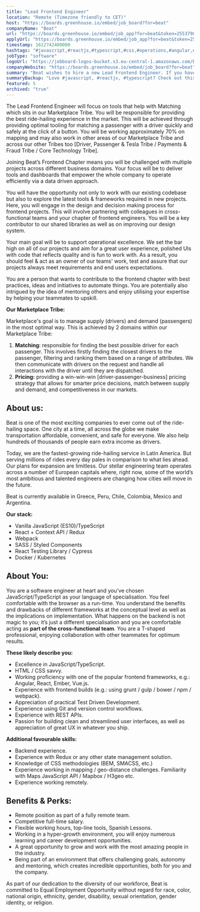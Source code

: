```yaml
---
title: "Lead Frontend Engineer"
location: "Remote (Timezone friendly to CET)"
host: "https://boards.greenhouse.io/embed/job_board?for=beat"
companyName: "Beat"
url: "https://boards.greenhouse.io/embed/job_app?for=beat&token=2553798"
applyUrl: "https://boards.greenhouse.io/embed/job_app?for=beat&token=2553798#app"
timestamp: 1612742400000
hashtags: "#javascript,#reactjs,#typescript,#css,#operations,#angular,#marketing,#html,#kubernetes,#docker"
jobType: "software"
logoUrl: "https://jobboard-logos-bucket.s3.eu-central-1.amazonaws.com/beat"
companyWebsite: "https://boards.greenhouse.io/embed/job_board?for=beat"
summary: "Beat wishes to hire a new Lead Frontend Engineer. If you have experience with frontend builds, consider applying."
summaryBackup: "Love #javascript, #reactjs, #typescript? Check out this job post!"
featured: 5
archived: "true"
---
```



The Lead Frontend Engineer will focus on tools that help with Matching which sits in our Marketplace Tribe. You will be responsible for providing the best ride-hailing experience in the market. This will be achieved through providing optimal tooling for matching a passenger with a driver quickly and safely at the click of a button. You will be working approximately 70% on mapping and may also work in other areas of our Marketplace Tribe and across our other Tribes too \[Driver, Passenger & Tesla Tribe / Payments & Fraud Tribe / Core Technology Tribe\].

Joining Beat’s Frontend Chapter means you will be challenged with multiple projects across different business domains. Your focus will be to deliver tools and dashboards that empower the whole company to operate efficiently via a data driven approach.

You will have the opportunity not only to work with our existing codebase but also to explore the latest tools & frameworks required in new projects. Here, you will engage in the design and decision making process for frontend projects. This will involve partnering with colleagues in cross-functional teams and your chapter of frontend engineers. You will be a key contributor to our shared libraries as well as on improving our design system. 

Your main goal will be to support operational excellence. We set the bar high on all of our projects and aim for a great user experience, polished UIs with code that reflects quality and is fun to work with. As a result, you should feel & act as an owner of our teams' work, test and assure that our projects always meet requirements and end users expectations. 

You are a person that wants to contribute to the frontend chapter with best practices, ideas and initiatives to automate things. You are potentially also intrigued by the idea of mentoring others and enjoy utilising your expertise by helping your teammates to upskill.

**Our Marketplace Tribe:**

Marketplace's goal is to manage supply (drivers) and demand (passengers) in the most optimal way. This is achieved by 2 domains within our Marketplace Tribe:

1.  **Matching**: responsible for finding the best possible driver for each passenger. This involves firstly finding the closest drivers to the passenger, filtering and ranking them based on a range of attributes. We then communicate with drivers on the request and handle all interactions with the driver until they are dispatched. 
2.  **Pricing:** providing a win-win-win \[driver-passenger-business\] pricing strategy that allows for smarter price decisions, match between supply and demand, and competitiveness in our markets.

## About us:

Beat is one of the most exciting companies to ever come out of the ride-hailing space. One city at a time, all across the globe we make transportation affordable, convenient, and safe for everyone. We also help hundreds of thousands of people earn extra income as drivers. 

Today, we are the fastest-growing ride-hailing service in Latin America. But serving millions of rides every day pales in comparison to what lies ahead. Our plans for expansion are limitless. Our stellar engineering team operates across a number of European capitals where, right now, some of the world’s most ambitious and talented engineers are changing how cities will move in the future.

Beat is currently available in Greece, Peru, Chile, Colombia, Mexico and Argentina. 

**Our stack:**

*   Vanilla JavaScript (ES10)/TypeScript
*   React + Context API / Redux
*   Webpack
*   SASS / Styled Components
*   React Testing Library / Cypress 
*   Docker / Kubernetes

## About You: 

You are a software engineer at heart and you’ve chosen JavaScript/TypeScript as your language of specialisation. You feel comfortable with the browser as a run-time. You understand the benefits and drawbacks of different frameworks at the conceptual level as well as the implications on implementation. What happens on the backend is not magic to you; it’s just a different specialisation and you are comfortable acting as **part of the cross-functional team**. You are a T-shaped professional, enjoying collaboration with other teammates for optimum results. 

**These likely describe you:**

*   Excellence in JavaScript/TypeScript.
*   HTML / CSS savvy.
*   Working proficiency with one of the popular frontend frameworks, e.g.: Angular, React, Ember, Vue.js.
*   Experience with frontend builds (e.g.: using grunt / gulp / bower / npm / webpack).
*   Appreciation of practical Test Driven Development.
*   Experience using Git and version control workflows.
*   Experience with REST APIs.
*   Passion for building clean and streamlined user interfaces, as well as appreciation of great UX in whatever you ship.

**Additional favourable skills:**

*   Backend experience.
*   Experience with Redux or any other state management solution.
*   Knowledge of CSS methodologies (BEM, SMACSS, etc.)
*   Experience working in mapping / geo-distance challenges. Familiarity with Maps JavaScript API / Mapbox / H3geo etc.
*   Experience working remotely.

## Benefits & Perks:

*   Remote position as part of a fully remote team.
*   Competitive full-time salary.
*   Flexible working hours, top-line tools, Spanish Lessons.
*   Working in a hyper-growth environment, you will enjoy numerous learning and career development opportunities. 
*   A great opportunity to grow and work with the most amazing people in the industry.
*   Being part of an environment that offers challenging goals, autonomy and mentoring, which creates incredible opportunities, both for you and the company.

As part of our dedication to the diversity of our workforce, Beat is committed to Equal Employment Opportunity without regard for race, color, national origin, ethnicity, gender, disability, sexual orientation, gender identity, or religion.
